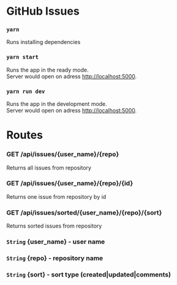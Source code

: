 # GitHub Issues

### `yarn`

Runs installing dependencies

### `yarn start`

Runs the app in the ready mode.\
Server would open on adress [http://localhost:5000](http://localhost:5000).

### `yarn run dev`

Runs the app in the development mode.\
Server would open on adress [http://localhost:5000](http://localhost:5000).

# Routes

### GET /api/issues/{user_name}/{repo}

Returns all issues from repository

### GET /api/issues/{user_name}/{repo}/{id}

Returns one issue from repository by id

### GET /api/issues/sorted/{user_name}/{repo}/{sort}

Returns sorted issues from repository

### `String` {user_name} - user name

### `String` {repo} - repository name

### `String` {sort} - sort type (created|updated|comments)
